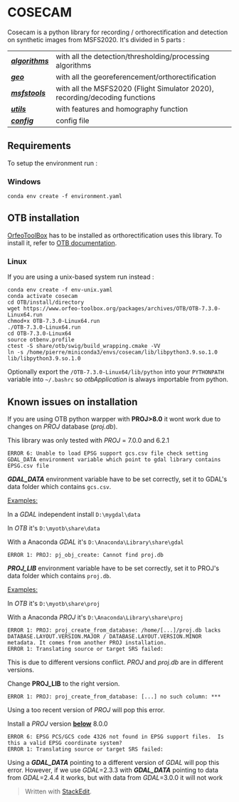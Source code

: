 # COSECAM
Cosecam is a python library for recording / orthorectification and detection on synthetic images from MSFS2020.
It's divided in 5 parts :

|  |  |
|--|--|
| ***[algorithms](algorithms/readme.md)*** | with all the detection/thresholding/processing algorithms  |
| ***[geo](geo/readme.md)*** |  with all the georeferencement/orthorectification  |
| ***[msfstools](msfstools/readme.md)*** | with all the MSFS2020 (Flight Simulator 2020), recording/decoding functions  |
| ***[utils](utils/readme.md)*** | with features and homography function |
| ***[config](config/readme.md)*** | config file  |


## Requirements

To setup the environment run :

### Windows
`conda env create -f environment.yaml` 


## OTB installation
[OrfeoToolBox](https://www.orfeo-toolbox.org/) has to be installed as orthorectification uses this library. To install it, refer to [OTB documentation](https://www.orfeo-toolbox.org/CookBook/Installation.html).


### Linux
If you are using a unix-based system run instead :
```
conda env create -f env-unix.yaml
conda activate cosecam
cd OTB/install/directory
wget https://www.orfeo-toolbox.org/packages/archives/OTB/OTB-7.3.0-Linux64.run
chmod+x OTB-7.3.0-Linux64.run
./OTB-7.3.0-Linux64.run
cd OTB-7.3.0-Linux64
source otbenv.profile
ctest -S share/otb/swig/build_wrapping.cmake -VV
ln -s /home/pierre/miniconda3/envs/cosecam/lib/libpython3.9.so.1.0 lib/libpython3.9.so.1.0
```
Optionally export the `/OTB-7.3.0-Linux64/lib/python` into your `PYTHONPATH` variable into `~/.bashrc` so *otbApplication* is always importable from python.

## Known issues on installation

If you are using OTB python warpper with **PROJ>8.0** it wont work due to changes on *PROJ* database (*proj.db*). 

This library was only tested with *PROJ* = 7.0.0 and 6.2.1



```
ERROR 6: Unable to load EPSG support gcs.csv file check setting GDAL_DATA environment variable which point to gdal library contains EPSG.csv file
```

***GDAL_DATA*** environment variable have to be set correctly, set it to GDAL's data folder which contains `gcs.csv`. 

<u>Examples:</u>

In a *GDAL* independent install `D:\mygdal\data`

In *OTB* it's `D:\myotb\share\data`  

With a Anaconda *GDAL* it's `D:\Anaconda\Library\share\gdal`  



```
ERROR 1: PROJ: pj_obj_create: Cannot find proj.db
```

***PROJ_LIB*** environment variable have to be set correctly, set it to PROJ's data folder which contains `proj.db`.

 <u>Examples:</u>

In *OTB* it's `D:\myotb\share\proj`  

With a Anaconda *PROJ* it's `D:\Anaconda\Library\share\proj`  



```
ERROR 1: PROJ: proj_create_from_database: /home/[...]/proj.db lacks DATABASE.LAYOUT.VERSION.MAJOR / DATABASE.LAYOUT.VERSION.MINOR metadata. It comes from another PROJ installation.
ERROR 1: Translating source or target SRS failed:
```

This is due to different versions conflict. *PROJ* and *proj.db* are in different versions.

Change **PROJ_LIB** to the right version.



```
ERROR 1: PROJ: proj_create_from_database: [...] no such column: ***
```

Using a too recent version of *PROJ* will pop this error.

Install a *PROJ* version **<u>below</u>** 8.0.0



```
ERROR 6: EPSG PCS/GCS code 4326 not found in EPSG support files.  Is this a valid EPSG coordinate system?
ERROR 1: Translating source or target SRS failed:
```

Using a ***GDAL_DATA*** pointing to a different version of *GDAL* will pop this error. However, if we use *GDAL*=2.3.3 with ***GDAL_DATA*** pointing to data from *GDAL*=2.4.4 it works, but with data from  *GDAL*=3.0.0 it will not work


> Written with [StackEdit](https://stackedit.io/).
